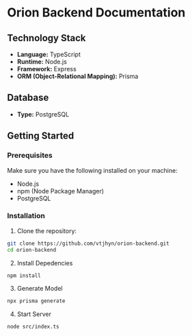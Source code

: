 # Orion Backend Documentation

## Technology Stack

- **Language:** TypeScript
- **Runtime:** Node.js
- **Framework:** Express
- **ORM (Object-Relational Mapping):** Prisma

## Database

- **Type:** PostgreSQL

## Getting Started

### Prerequisites

Make sure you have the following installed on your machine:

- Node.js
- npm (Node Package Manager)
- PostgreSQL

### Installation

1. Clone the repository:

```bash
git clone https://github.com/vtjhyn/orion-backend.git
cd orion-backend
```

2. Install Depedencies
```bash
npm install
```

3. Generate Model
```bash
npx prisma generate
```

4. Start Server
```bash
node src/index.ts
```